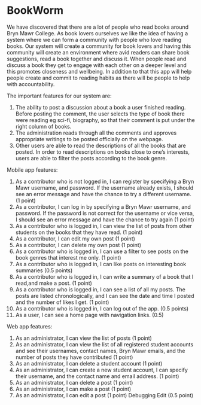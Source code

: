 # BookWorm

We have discovered that there are a lot of people who read books around Bryn Mawr College. As book lovers ourselves we like the idea of having a system where we can form a community with people who love reading books. Our system will create a community for book lovers and having this community will create an environment where avid readers can share book suggestions, read a book together  and discuss it. When people read and discuss  a book they get to engage with each other on a deeper level and this promotes closeness and wellbeing. In addition to that this app will help people create and commit to  reading habits as there will be people to help with accountability.


The important features for our system are:
1. The ability to post a discussion about a book a user finished reading. Before posting the comment, the user selects the type of book there were reading eg sci-fi, biography, so that their comment is put under the right column of books. 
2. The administration reads through all the comments and approves appropriate writings to be posted officially on the webpage. 
3. Other users are able to read the descriptions of all the books that are posted. In order to read descriptions on books close to one’s interests, users are able to filter the posts according to the book genre. 

Mobile app features: 
1. As a contributor who is not logged in, I can register by specifying a Bryn Mawr username, and password. If the username already exists, I should see an error message and have the chance to try a different username. (1 point)
2. As a contributor, I can log in by specifying a Bryn Mawr username, and password. If the password is not correct for the username or vice versa, I should see an error message and have the chance to try again (1 point)
3. As a contributor who is logged in, I can view the list of posts from other students on the books that they have read. (1 point)
4. As a contributor, I can edit my own post (1 point)
5. As a contributor, I can delete my own post (1 point)
6. As a contributor who is logged in, I can use a filter to see posts on the book genres that interest me only. (1 point)
7. As a contributor who is logged in, I can like posts on interesting book summaries (0.5 points)
8. As a contributor who is logged in, I can write a summary of a book that I read,and make a post. (1 point)
9. As a contributor who is logged in, I can see a list of all my posts. The posts are listed chronologically, and I can see the date and time I posted and the number of likes I get. (1 point)
10. As a contributor who is logged in, I can log out of the app. (0.5 points)
11. As a user, I can see  a home page with navigation links. (0.5)



Web app features: 
1. As an administrator, I can view the list of posts (1 point)
2. As an administrator, I can view the list of all registered student accounts and see their usernames, contact names, Bryn Mawr emails, and the number of posts they have contributed (1 point)
3. As an administrator, I can delete a student account (1 point)
4. As an administrator, I can create a new student account, I can specify their username, and the contact name and email address. (1 point)
5. As an administrator, I can delete a post (1 point)
6. As an administrator, I can make a post (1 point)
7. As an administrator, I can edit a post (1 point)
Debugging Edit (0.5 point)

